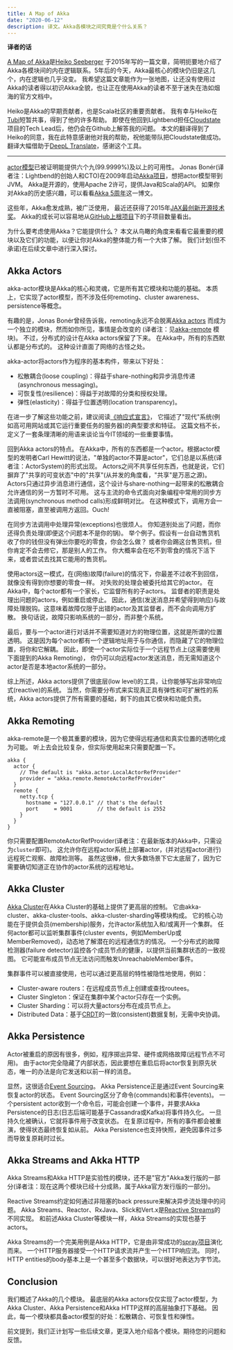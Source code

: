 ```yaml
---
title: A Map of Akka
date: "2020-06-12"
description: 译文。Akka各模块之间究竟是个什么关系？
---
```


**译者的话**

[A Map of Akka](https://blog.codecentric.de/en/2015/07/a-map-of-akka/)是[Heiko Seeberger](https://github.com/hseeberger)
于2015年写的一篇文章，简明扼要地介绍了Akka各模块间的内在逻辑联系。5年后的今天，Akka最核心的模块仍旧是这几个，内在逻辑也几乎没变。
我希望这篇文章能作为一张地图，让还没有使用过Akka的读者得以初识Akka全貌，也让正在使用Akka的读者不至于迷失在浩如烟海的官方文档中。

Heiko是Akka的早期贡献者，也是Scala社区的重要贡献者。
我有幸与Heiko在[Tubi](https://tubitv.com/)短暂共事，得到了他的许多帮助。
即使在他回到Lightbend担任[Cloudstate](https://cloudstate.io/)项目的Tech Lead后，他仍会在Github上解答我的问题。
本文的翻译得到了Heiko的同意，我在此特意感谢他对我的帮助，祝他能带队把Cloudstate做成功。
翻译大幅借助于[DeepL Translate](https://www.deepl.com/en/translator)，感谢这个工具。

---

[actor模型](https://en.wikipedia.org/wiki/Actor_model)已被证明能提供六个九(99.9999%)及以上的可用性。
Jonas Bonér(译者注：Lightbend的创始人和CTO)在2009年启动[Akka项目](https://akka.io/)，想把actor模型带到JVM。
Akka是开源的，使用Apache 2许可，提供Java和Scala的API。
如果你对Akka的历史感兴趣，可以看看[Akka 5周年](https://www.lightbend.com/akka-five-year-anniversary)这一博文。

这些年，Akka愈发成熟，被广泛使用，
最近还获得了2015年[JAX最创新开源技术奖](https://www.lightbend.com/blog/akka-wins-2015-jax-award-for-most-innovative-open-technology)。
Akka的成长可以容易地从[GitHub上根项目](https://github.com/akka/akka)下的子项目数量看出。

为什么要考虑使用Akka？它能提供什么？
本文从鸟瞰的角度来看看它最重要的模块以及它们的功能，以便让你对Akka的整体能力有一个大体了解。
我们计划(但不承诺)在后续文章中进行深入探讨。

## Akka Actors

akka-actor模块是Akka的核心和灵魂，它是所有其它模块和功能的基础。
本质上，它实现了actor模型，而不涉及任何remoting、cluster awareness、persistence等概念。

有趣的是，Jonas Bonér曾经告诉我，remoting永远不会脱离[Akka actors](https://blog.codecentric.de/en/2015/08/introduction-to-akka-actors/)
而成为一个独立的模块，然而如你所见，事情是会改变的
(译者注：见[akka-remote](https://github.com/akka/akka/tree/master/akka-remote/src) 模块)。
不过，分布式的设计在Akka actors保留了下来。
在Akka中，所有的东西默认都是分布式的。
这种设计直面了网络的古怪之处。

akka-actor将actors作为程序的基本构件，带来以下好处：
- 松散耦合(loose coupling)：得益于share-nothing和异步消息传递(asynchronous messaging)。
- 可恢复性(resilience)：得益于对故障的分类和授权处理。
- 弹性(elasticity)：得益于位置透明(location transparency)。

在进一步了解这些功能之前，建议阅读[《响应式宣言》](https://www.reactivemanifesto.org/)，
它描述了"现代"系统(例如高可用网站或其它运行重要任务的服务器)的典型要求和特征。
这篇文档不长，定义了一套条理清晰的用语来谈论当今IT领域的一些重要事情。

回到Akka actors的特点。
在Akka中，所有的东西都是一个actor。根据actor模型的发明者Carl Hewitt的说法，"单独的actor不算是actor"，它们总是以系统(译者注：ActorSystem)的形式出现。
Actors之间不共享任何东西，也就是说，它们摒弃了"共享的可变状态"中的"共享"(从并发的角度看，"共享"是万恶之源)。
Actors只通过异步消息进行通信，这个设计与share-nothing一起带来的松散耦合允许通信的另一方暂时不可用。
这与主流的命令式面向对象编程中常用的同步方法调用(synchronous method calls)形成鲜明对比。
在这种模式下，调用方会一直被阻塞，直至被调用方返回。Ouch!

在同步方法调用中处理异常(exceptions)也很烦人。
你知道别处出了问题，而你还得负责处理(即便这个问题本不是你的锅)。
举个例子。假设有一台自动售货机收了你的钱但没有弹出你要吃的零食，你会怎么做？
或者你会踢这台售货机，但你肯定不会去修它，那是别人的工作。
你大概率会在吃不到零食的情况下活下来，或者尝试去找其它能用的售货机。

使用actors这一模式，在(网络)故障(failure)的情况下，你最差不过收不到回信，就像没有得到你想要的零食一样。
对失败的处理会被委托给其它的actor。
在Akka中，每个actor都有一个家长，它监督所有的子actors。
监督者的职责是处理出问题的actors，例如重启或停止。
因此，通信(发送消息并希望得到响应)与故障处理脱钩。这意味着故障仅限于出错的actor及其监督者，而不会向调用方扩散。
换句话说，故障只影响系统的一部分，而非整个系统。

最后，要与一个actor进行对话并不需要知道对方的物理位置，这就是所谓的位置透明。
这是因为每个actor都有一个逻辑地址用于与你通信，而隐藏了它的物理位置，将你和它解耦。
因此，即使一个actor实际位于一个远程节点上(这需要使用下面提到的Akka Remoting)，
你仍可以向远程actor发送消息，而无需知道这个actor是否是本地actor系统的一部分。

综上所述，Akka actors提供了很底层(low level)的工具，让你能够写出非常响应式(reactive)的系统。
当然，你需要分布式来实现真正具有弹性和可扩展性的系统，Akka actors提供了所有需要的基础，剩下的由其它模块和功能负责。

## Akka Remoting

akka-remote是一个极其重要的模块，因为它使得远程通信和真实位置的透明化成为可能。
听上去会比较复杂，但实际使用起来只需要配置一下。

```
akka {
  actor {
    // The default is "akka.actor.LocalActorRefProvider"
    provider = "akka.remote.RemoteActorRefProvider"
  }
  remote {
    netty.tcp {
      hostname = "127.0.0.1" // that's the default
      port     = 9001        // the default is 2552
    }
  }
}
```

你只需要配置RemoteActorRefProvider(译者注：在最新版本的Akka中，只需设为`cluster`即可)。
这允许你在远程actor系统上部署actor，(并对远程actor进行)远程死亡观察、故障检测等。
虽然这很棒，但大多数场景下它太底层了，因为它需要确切知道正在协作的actor系统的远程地址。

## Akka Cluster

[Akka Cluster](https://blog.codecentric.de/en/2016/01/getting-started-akka-cluster/)在Akka Cluster的基础上提供了更高层的控制。
它由akka-cluster、akka-cluster-tools、akka-cluster-sharding等模块构成。
它的核心功能在于提供会员(membership)服务，允许actor系统加入和/或离开一个集群。
任何actor都可以监听集群事件(cluster events，例如MemberUp或MemberRemoved)，动态地了解潜在的远程通信方的情况。
一个分布式的故障检测器(failure detector)监控各个成员节点的健康，以提供当前集群状态的一致视图。
它可能宣布成员节点无法访问而触发UnreachableMember事件。

集群事件可以被直接使用，也可以通过更高层的特性被隐性地使用，例如：

- Cluster-aware routers：在远程成员节点上创建或查找routees。
- Cluster Singleton：保证在集群中某个actor只存在一个实例。
- Cluster Sharding：可以将大量actors分布在成员节点上。
- Distributed Data：基于[CRDT](https://en.wikipedia.org/wiki/Conflict-free_replicated_data_type)的一致(consistent)数据复制，无需中央协调。

## Akka Persistence

Actor被重启的原因有很多，例如，程序掷出异常、硬件或网络故障(远程节点不可用)。
由于actor完全隐藏了内部状态，因此要想在重启后将actor恢复到原先状态，唯一的办法是向它发送和以前一样的消息。

显然，这很适合[Event Sourcing](https://www.martinfowler.com/eaaDev/EventSourcing.html)。
Akka Persistence正是通过Event Sourcing来恢复actor的状态。
Event Sourcing区分了命令(commands)和事件(events)。
一个persistent actor收到一个命令后，可能会创建一个事件，并要求Akka Persistence的日志(日志后端可能基于Cassandra或Kafka)将事件持久化。
一旦持久化被确认，它就将事件用于改变状态。
在复原过程中，所有的事件都会被重演，使得状态最终恢复如从前。
Akka Persistence也支持快照，避免因事件过多而导致复原耗时过长。

## Akka Streams and Akka HTTP

Akka Streams和Akka HTTP是实验性的模块，还不是"官方"Akka发行版的一部分(译者注：现在这两个模块已经十分成熟，属于Akka官方发行版的一部分)。

Reactive Streams约定如何通过非阻塞的back pressure来解决异步流处理中的问题。
Akka Streams、Reactor、RxJava、Slick和Vert.x是[Reactive Streams](http://www.reactive-streams.org/)的不同实现。
和前述Akka Cluster等模块一样，Akka Streams的实现也基于actors。

Akka Streams的一个完美用例是Akka HTTP，它是由非常成功的[spray项目](http://spray.io/)演化而来。
一个HTTP服务器接受一个HTTP请求流并产生一个HTTP响应流。
同时，HTTP entities的body基本上是一个甚至多个数据块，可以很好地表达为字节流。

## Conclusion

我们概述了Akka的几个模块。
最底层的Akka actors仅仅实现了actor模型，为Akka Cluster、Akka Persistence和Akka HTTP这样的高层抽象打下基础。
因此，每一个模块都具备actor模型的好处：松散耦合、可恢复性和弹性。

前文提到，我们正计划写一些后续文章，更深入地介绍各个模块。期待您的问题和反馈。
